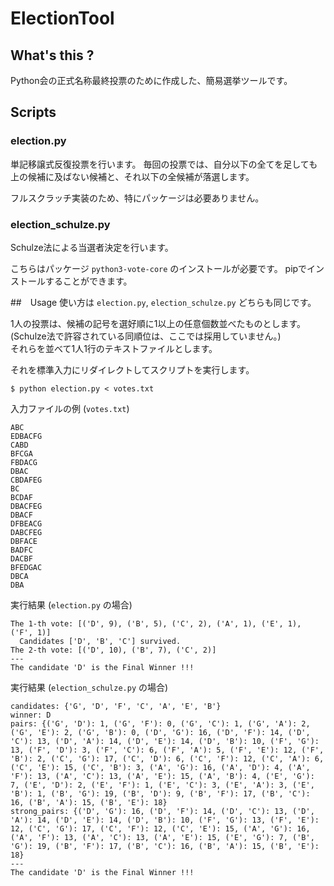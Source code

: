 # ElectionTool

## What's this ?
Python会の正式名称最終投票のために作成した、簡易選挙ツールです。

## Scripts
### election.py
単記移譲式反復投票を行います。
毎回の投票では、自分以下の全てを足しても上の候補に及ばない候補と、それ以下の全候補が落選します。

フルスクラッチ実装のため、特にパッケージは必要ありません。

### election_schulze.py
Schulze法による当選者決定を行います。

こちらはパッケージ `python3-vote-core` のインストールが必要です。
pipでインストールすることができます。

##　Usage
使い方は `election.py`, `election_schulze.py` どちらも同じです。

1人の投票は、候補の記号を選好順に1以上の任意個数並べたものとします。  
(Schulze法で許容されている同順位は、ここでは採用していません。)  
それらを並べて1人1行のテキストファイルとします。

それを標準入力にリダイレクトしてスクリプトを実行します。
```
$ python election.py < votes.txt
```

入力ファイルの例 (`votes.txt`)

```
ABC
EDBACFG
CABD
BFCGA
FBDACG
DBAC
CBDAFEG
BC
BCDAF
DBACFEG
DBACF
DFBEACG
DABCFEG
DBFACE
BADFC
DACBF
BFEDGAC
DBCA
DBA
```

実行結果 (`election.py` の場合)
```
The 1-th vote: [('D', 9), ('B', 5), ('C', 2), ('A', 1), ('E', 1), ('F', 1)]
  Candidates ['D', 'B', 'C'] survived.
The 2-th vote: [('D', 10), ('B', 7), ('C', 2)]
---
The candidate 'D' is the Final Winner !!!
```

実行結果 (`election_schulze.py` の場合)
```
candidates: {'G', 'D', 'F', 'C', 'A', 'E', 'B'}
winner: D
pairs: {('G', 'D'): 1, ('G', 'F'): 0, ('G', 'C'): 1, ('G', 'A'): 2, ('G', 'E'): 2, ('G', 'B'): 0, ('D', 'G'): 16, ('D', 'F'): 14, ('D', 'C'): 13, ('D', 'A'): 14, ('D', 'E'): 14, ('D', 'B'): 10, ('F', 'G'): 13, ('F', 'D'): 3, ('F', 'C'): 6, ('F', 'A'): 5, ('F', 'E'): 12, ('F', 'B'): 2, ('C', 'G'): 17, ('C', 'D'): 6, ('C', 'F'): 12, ('C', 'A'): 6, ('C', 'E'): 15, ('C', 'B'): 3, ('A', 'G'): 16, ('A', 'D'): 4, ('A', 'F'): 13, ('A', 'C'): 13, ('A', 'E'): 15, ('A', 'B'): 4, ('E', 'G'): 7, ('E', 'D'): 2, ('E', 'F'): 1, ('E', 'C'): 3, ('E', 'A'): 3, ('E', 'B'): 1, ('B', 'G'): 19, ('B', 'D'): 9, ('B', 'F'): 17, ('B', 'C'): 16, ('B', 'A'): 15, ('B', 'E'): 18}
strong_pairs: {('D', 'G'): 16, ('D', 'F'): 14, ('D', 'C'): 13, ('D', 'A'): 14, ('D', 'E'): 14, ('D', 'B'): 10, ('F', 'G'): 13, ('F', 'E'): 12, ('C', 'G'): 17, ('C', 'F'): 12, ('C', 'E'): 15, ('A', 'G'): 16, ('A', 'F'): 13, ('A', 'C'): 13, ('A', 'E'): 15, ('E', 'G'): 7, ('B', 'G'): 19, ('B', 'F'): 17, ('B', 'C'): 16, ('B', 'A'): 15, ('B', 'E'): 18}
---
The candidate 'D' is the Final Winner !!!
```
